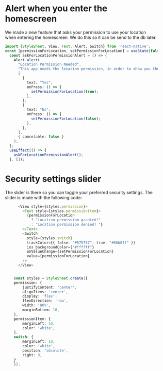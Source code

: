 # Alert when you enter the homescreen

We made a new feature that asks your permission to use your location when entering the homescreen. We do this so it can be send to the db later.

```typescript
import {StyleSheet, View, Text, Alert, Switch} from 'react-native';
const [permissionForLocation, setPermissionForLocation] = useState(false);
  const askForLocationPermissionAlert = () => {
    Alert.alert(
      "Location Permission Needed",
      "This app needs the location permission, in order to show you the map of the office.",
      [
        {
          text: "Yes",
          onPress: () => {
            setPermissionForLocation(true);
          },
        },
        {
          text: "No",
          onPress: () => {
            setPermissionForLocation(false);
          },
        },
      ],
      { cancelable: false }
    );
  };
  useEffect(() => {
    askForLocationPermissionAlert();
  }, []);
```

# Security settings slider

The slider is there so you can toggle your preferred security settings. The slider is made with the following code:

```typescript
      <View style={styles.permission}>
        <Text style={styles.permissionItem}>
          {permissionForLocation
            ? "Location permission granted!"
            : "Location permission denied! "}
        </Text>
        <Switch
          style={styles.switch}
          trackColor={{ false: "#575757", true: "#66b8ff" }}
          ios_backgroundColor={"#ffffff"}
          onValueChange={setPermissionForLocation}
          value={permissionForLocation}
        />
      </View>


    const styles = StyleSheet.create({
    permission: {
        justifyContent: 'center',
        alignItems: 'center',
        display: 'flex',
        flexDirection: 'row',
        width: '80%',
        marginBottom: 10,
    },
    permissionItem: {
        marginLeft: 10,
        color: 'white',
    },
    switch: {
        marginLeft: 10,
        color: 'white',
        position: 'absolute',
        right: 0,
    }
    });

```